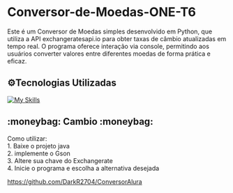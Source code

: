 # Conversor-de-Moedas-ONE-T6

Este é um Conversor de Moedas simples desenvolvido em Python, que utiliza a API exchangeratesapi.io para obter taxas de câmbio atualizadas em tempo real. O programa oferece interação via console, permitindo aos usuários converter valores entre diferentes moedas de forma prática e eficaz.

<h2>⚙️Tecnologias Utilizadas</h2>

[![My Skills](https://skillicons.dev/icons?i=java&theme=light)](https://skillicons.dev)

<h2> :moneybag:     Cambio     :moneybag: </h2>  
Como utilizar: <br>
1. Baixe o projeto java<br>
2. implemente o Gson<br>
3. Altere sua chave do Exchangerate<br>
4. Inicie o programa e escolha a alternativa desejada

https://github.com/DarkR2704/ConversorAlura
